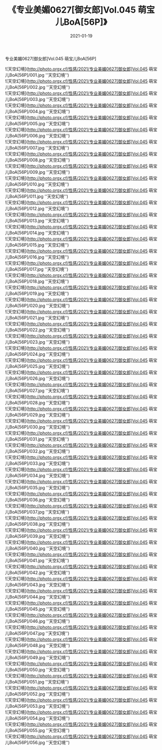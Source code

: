 ﻿---
layout: post
title:  《专业美媚0627[御女郎]Vol.045 萌宝儿BoA[56P]》
date:   2021-01-19
image: http://photo.orgx.cf/性感/2021/专业美媚0627[御女郎]Vol.045 萌宝儿BoA[56P]/000.jpg
categories: [美女, 性感, 泳衣]
---

专业美媚0627[御女郎]Vol.045 萌宝儿BoA[56P]



![天空幻境](http://photo.orgx.cf/性感/2021/专业美媚0627[御女郎]Vol.045 萌宝儿BoA[56P]/001.jpg ''天空幻境'') <br>
![天空幻境](http://photo.orgx.cf/性感/2021/专业美媚0627[御女郎]Vol.045 萌宝儿BoA[56P]/002.jpg ''天空幻境'') <br>
![天空幻境](http://photo.orgx.cf/性感/2021/专业美媚0627[御女郎]Vol.045 萌宝儿BoA[56P]/003.jpg ''天空幻境'') <br>
![天空幻境](http://photo.orgx.cf/性感/2021/专业美媚0627[御女郎]Vol.045 萌宝儿BoA[56P]/004.jpg ''天空幻境'') <br>
![天空幻境](http://photo.orgx.cf/性感/2021/专业美媚0627[御女郎]Vol.045 萌宝儿BoA[56P]/005.jpg ''天空幻境'') <br>
![天空幻境](http://photo.orgx.cf/性感/2021/专业美媚0627[御女郎]Vol.045 萌宝儿BoA[56P]/006.jpg ''天空幻境'') <br>
![天空幻境](http://photo.orgx.cf/性感/2021/专业美媚0627[御女郎]Vol.045 萌宝儿BoA[56P]/007.jpg ''天空幻境'') <br>
![天空幻境](http://photo.orgx.cf/性感/2021/专业美媚0627[御女郎]Vol.045 萌宝儿BoA[56P]/008.jpg ''天空幻境'') <br>
![天空幻境](http://photo.orgx.cf/性感/2021/专业美媚0627[御女郎]Vol.045 萌宝儿BoA[56P]/009.jpg ''天空幻境'') <br>
![天空幻境](http://photo.orgx.cf/性感/2021/专业美媚0627[御女郎]Vol.045 萌宝儿BoA[56P]/010.jpg ''天空幻境'') <br>
![天空幻境](http://photo.orgx.cf/性感/2021/专业美媚0627[御女郎]Vol.045 萌宝儿BoA[56P]/011.jpg ''天空幻境'') <br>
![天空幻境](http://photo.orgx.cf/性感/2021/专业美媚0627[御女郎]Vol.045 萌宝儿BoA[56P]/012.jpg ''天空幻境'') <br>
![天空幻境](http://photo.orgx.cf/性感/2021/专业美媚0627[御女郎]Vol.045 萌宝儿BoA[56P]/013.jpg ''天空幻境'') <br>
![天空幻境](http://photo.orgx.cf/性感/2021/专业美媚0627[御女郎]Vol.045 萌宝儿BoA[56P]/014.jpg ''天空幻境'') <br>
![天空幻境](http://photo.orgx.cf/性感/2021/专业美媚0627[御女郎]Vol.045 萌宝儿BoA[56P]/015.jpg ''天空幻境'') <br>
![天空幻境](http://photo.orgx.cf/性感/2021/专业美媚0627[御女郎]Vol.045 萌宝儿BoA[56P]/016.jpg ''天空幻境'') <br>
![天空幻境](http://photo.orgx.cf/性感/2021/专业美媚0627[御女郎]Vol.045 萌宝儿BoA[56P]/017.jpg ''天空幻境'') <br>
![天空幻境](http://photo.orgx.cf/性感/2021/专业美媚0627[御女郎]Vol.045 萌宝儿BoA[56P]/018.jpg ''天空幻境'') <br>
![天空幻境](http://photo.orgx.cf/性感/2021/专业美媚0627[御女郎]Vol.045 萌宝儿BoA[56P]/019.jpg ''天空幻境'') <br>
![天空幻境](http://photo.orgx.cf/性感/2021/专业美媚0627[御女郎]Vol.045 萌宝儿BoA[56P]/020.jpg ''天空幻境'') <br>
![天空幻境](http://photo.orgx.cf/性感/2021/专业美媚0627[御女郎]Vol.045 萌宝儿BoA[56P]/021.jpg ''天空幻境'') <br>
![天空幻境](http://photo.orgx.cf/性感/2021/专业美媚0627[御女郎]Vol.045 萌宝儿BoA[56P]/022.jpg ''天空幻境'') <br>
![天空幻境](http://photo.orgx.cf/性感/2021/专业美媚0627[御女郎]Vol.045 萌宝儿BoA[56P]/023.jpg ''天空幻境'') <br>
![天空幻境](http://photo.orgx.cf/性感/2021/专业美媚0627[御女郎]Vol.045 萌宝儿BoA[56P]/024.jpg ''天空幻境'') <br>
![天空幻境](http://photo.orgx.cf/性感/2021/专业美媚0627[御女郎]Vol.045 萌宝儿BoA[56P]/025.jpg ''天空幻境'') <br>
![天空幻境](http://photo.orgx.cf/性感/2021/专业美媚0627[御女郎]Vol.045 萌宝儿BoA[56P]/026.jpg ''天空幻境'') <br>
![天空幻境](http://photo.orgx.cf/性感/2021/专业美媚0627[御女郎]Vol.045 萌宝儿BoA[56P]/027.jpg ''天空幻境'') <br>
![天空幻境](http://photo.orgx.cf/性感/2021/专业美媚0627[御女郎]Vol.045 萌宝儿BoA[56P]/028.jpg ''天空幻境'') <br>
![天空幻境](http://photo.orgx.cf/性感/2021/专业美媚0627[御女郎]Vol.045 萌宝儿BoA[56P]/029.jpg ''天空幻境'') <br>
![天空幻境](http://photo.orgx.cf/性感/2021/专业美媚0627[御女郎]Vol.045 萌宝儿BoA[56P]/030.jpg ''天空幻境'') <br>
![天空幻境](http://photo.orgx.cf/性感/2021/专业美媚0627[御女郎]Vol.045 萌宝儿BoA[56P]/031.jpg ''天空幻境'') <br>
![天空幻境](http://photo.orgx.cf/性感/2021/专业美媚0627[御女郎]Vol.045 萌宝儿BoA[56P]/032.jpg ''天空幻境'') <br>
![天空幻境](http://photo.orgx.cf/性感/2021/专业美媚0627[御女郎]Vol.045 萌宝儿BoA[56P]/033.jpg ''天空幻境'') <br>
![天空幻境](http://photo.orgx.cf/性感/2021/专业美媚0627[御女郎]Vol.045 萌宝儿BoA[56P]/034.jpg ''天空幻境'') <br>
![天空幻境](http://photo.orgx.cf/性感/2021/专业美媚0627[御女郎]Vol.045 萌宝儿BoA[56P]/035.jpg ''天空幻境'') <br>
![天空幻境](http://photo.orgx.cf/性感/2021/专业美媚0627[御女郎]Vol.045 萌宝儿BoA[56P]/036.jpg ''天空幻境'') <br>
![天空幻境](http://photo.orgx.cf/性感/2021/专业美媚0627[御女郎]Vol.045 萌宝儿BoA[56P]/037.jpg ''天空幻境'') <br>
![天空幻境](http://photo.orgx.cf/性感/2021/专业美媚0627[御女郎]Vol.045 萌宝儿BoA[56P]/038.jpg ''天空幻境'') <br>
![天空幻境](http://photo.orgx.cf/性感/2021/专业美媚0627[御女郎]Vol.045 萌宝儿BoA[56P]/039.jpg ''天空幻境'') <br>
![天空幻境](http://photo.orgx.cf/性感/2021/专业美媚0627[御女郎]Vol.045 萌宝儿BoA[56P]/040.jpg ''天空幻境'') <br>
![天空幻境](http://photo.orgx.cf/性感/2021/专业美媚0627[御女郎]Vol.045 萌宝儿BoA[56P]/041.jpg ''天空幻境'') <br>
![天空幻境](http://photo.orgx.cf/性感/2021/专业美媚0627[御女郎]Vol.045 萌宝儿BoA[56P]/042.jpg ''天空幻境'') <br>
![天空幻境](http://photo.orgx.cf/性感/2021/专业美媚0627[御女郎]Vol.045 萌宝儿BoA[56P]/043.jpg ''天空幻境'') <br>
![天空幻境](http://photo.orgx.cf/性感/2021/专业美媚0627[御女郎]Vol.045 萌宝儿BoA[56P]/044.jpg ''天空幻境'') <br>
![天空幻境](http://photo.orgx.cf/性感/2021/专业美媚0627[御女郎]Vol.045 萌宝儿BoA[56P]/045.jpg ''天空幻境'') <br>
![天空幻境](http://photo.orgx.cf/性感/2021/专业美媚0627[御女郎]Vol.045 萌宝儿BoA[56P]/046.jpg ''天空幻境'') <br>
![天空幻境](http://photo.orgx.cf/性感/2021/专业美媚0627[御女郎]Vol.045 萌宝儿BoA[56P]/047.jpg ''天空幻境'') <br>
![天空幻境](http://photo.orgx.cf/性感/2021/专业美媚0627[御女郎]Vol.045 萌宝儿BoA[56P]/048.jpg ''天空幻境'') <br>
![天空幻境](http://photo.orgx.cf/性感/2021/专业美媚0627[御女郎]Vol.045 萌宝儿BoA[56P]/049.jpg ''天空幻境'') <br>
![天空幻境](http://photo.orgx.cf/性感/2021/专业美媚0627[御女郎]Vol.045 萌宝儿BoA[56P]/050.jpg ''天空幻境'') <br>
![天空幻境](http://photo.orgx.cf/性感/2021/专业美媚0627[御女郎]Vol.045 萌宝儿BoA[56P]/051.jpg ''天空幻境'') <br>
![天空幻境](http://photo.orgx.cf/性感/2021/专业美媚0627[御女郎]Vol.045 萌宝儿BoA[56P]/052.jpg ''天空幻境'') <br>
![天空幻境](http://photo.orgx.cf/性感/2021/专业美媚0627[御女郎]Vol.045 萌宝儿BoA[56P]/053.jpg ''天空幻境'') <br>
![天空幻境](http://photo.orgx.cf/性感/2021/专业美媚0627[御女郎]Vol.045 萌宝儿BoA[56P]/054.jpg ''天空幻境'') <br>
![天空幻境](http://photo.orgx.cf/性感/2021/专业美媚0627[御女郎]Vol.045 萌宝儿BoA[56P]/055.jpg ''天空幻境'') <br>
![天空幻境](http://photo.orgx.cf/性感/2021/专业美媚0627[御女郎]Vol.045 萌宝儿BoA[56P]/056.jpg ''天空幻境'') <br>